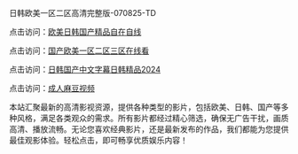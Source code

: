 日韩欧美一区二区高清完整版-070825-TD

点击访问：<a href="https://gda-c7m.pages.dev/">欧美日韩国产精品自在自线</a>

点击访问：<a href="https://tfda.pages.dev/">国产欧美一区二区三区在线看</a>

点击访问：<a href="https://bsdf-5f5.pages.dev/">日韩国产中文字幕日韩精品2024</a>

点击访问：<a href="https://cfad.pages.dev/">成人麻豆视频</a>

本站汇聚最新的高清影视资源，提供各种类型的影片，包括欧美、日韩、国产等多种风格，满足各类观众的需求。所有影片都经过精心筛选，确保无广告干扰，画质高清、播放流畅。无论您喜欢经典影片，还是最新发布的作品，我们都能为您提供最佳观影体验。轻松点击，即可畅享优质娱乐内容！

<span style="display:none;">[Canonical link](https://github.com/mm20250708/mm01 ）</span>
